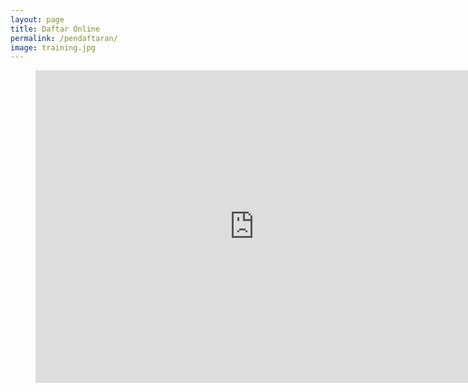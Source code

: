 ```yaml
---
layout: page
title: Daftar Online
permalink: /pendaftaran/
image: training.jpg
---
```


<figure class="video_container text-center">
<iframe src="https://docs.google.com/forms/d/e/1FAIpQLSeTW8VX5_q5D9BQ8TrcPyFhJBPcG2F-yP2l2xh4hagdbo81gA/viewform?embedded=true" width="700" height="500" frameborder="0" marginheight="0" marginwidth="0">Loading…</iframe>
</figure>
